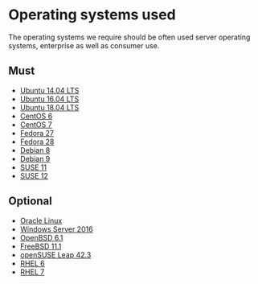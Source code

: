 # Operating systems used

The operating systems we require should be often used server operating systems, enterprise as well as consumer use.

## Must

 - [Ubuntu 14.04 LTS](http://releases.ubuntu.com/trusty/ubuntu-14.04.5-server-amd64.iso)
 - [Ubuntu 16.04 LTS](http://releases.ubuntu.com/xenial/ubuntu-16.04.4-server-amd64.iso)
 - [Ubuntu 18.04 LTS](http://releases.ubuntu.com/bionic/ubuntu-18.04-live-server-amd64.img)
 - [CentOS 6](http://ftp.nluug.nl/ftp/pub/os/Linux/distr/CentOS/6.9/isos/x86_64/CentOS-6.9-x86_64-bin-DVD1.iso)
 - [CentOS 7](http://ftp.nluug.nl/ftp/pub/os/Linux/distr/CentOS/7.4.1708/isos/x86_64/CentOS-7-x86_64-DVD-1708.iso)
 - [Fedora 27](https://download.fedoraproject.org/pub/fedora/linux/releases/27/Server/x86_64/iso/Fedora-Server-dvd-x86_64-27-1.6.iso)
 - [Fedora 28](https://download.fedoraproject.org/pub/fedora/linux/releases/28/Server/x86_64/iso/Fedora-Server-dvd-x86_64-28-1.1.iso)
 - [Debian 8](https://cdimage.debian.org/cdimage/archive/8.10.0/amd64/iso-cd/debian-8.10.0-amd64-CD-1.iso)
 - [Debian 9](https://cdimage.debian.org/debian-cd/current/amd64/iso-cd/debian-9.4.0-amd64-netinst.iso)
 - [SUSE 11]()
 - [SUSE 12]()

## Optional

 - [Oracle Linux]()
 - [Windows Server 2016]()
 - [OpenBSD 6.1]()
 - [FreeBSD 11.1]()
 - [openSUSE Leap 42.3](https://download.opensuse.org/distribution/leap/42.3/iso/openSUSE-Leap-42.3-NET-x86_64.iso)
 - [RHEL 6]()
 - [RHEL 7]()
